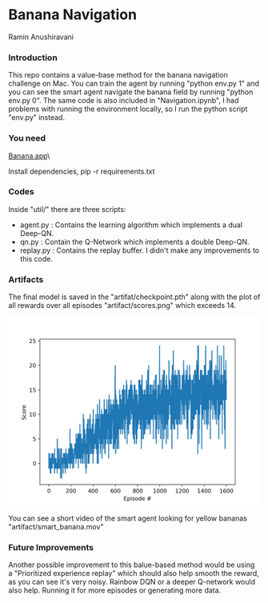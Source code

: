 
# Banana Navigation

Ramin Anushiravani

### Introduction

This repo contains a value-base method for the banana navigation challenge on Mac. You can train the agent by running "python env.py 1" and you can see the smart agent navigate the banana field by running "python env.py 0". The same code is also included in "Navigation.ipynb", I had problems with running the environment locally, so I run the python script "env.py" instead. 

### You need

[Banana.app](https://s3-us-west-1.amazonaws.com/udacity-drlnd/P1/Banana/Banana.app.zip)\\

Install dependencies,  pip -r requirements.txt

### Codes

Inside "util/" there are three scripts: 
- agent.py : Contains the learning algorithm which implements a dual Deep-QN. 
- qn.py : Contain the Q-Network which implements a double Deep-QN.
- replay.py : Contains the replay buffer. I didn't make any improvements to this code. 


### Artifacts

The final model is saved in the "artifat/checkpoint.pth" along with the plot of all rewards over all episodes "artifact/scores.png" which exceeds 14. 

![plot](artifact/scores.png)


You can see a short video of the smart agent looking for yellow bananas "artifact/smart_banana.mov"



### Future Improvements 

Another possible improvement to this balue-based method would be using a "Prioritized experience replay" which should also help smooth the reward, as you can see it's very noisy. Rainbow DQN or a deeper Q-network would also help. Running it for more episodes or generating more data.  







